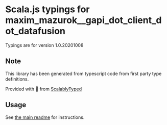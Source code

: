 
# Scala.js typings for maxim_mazurok__gapi_dot_client_dot_datafusion

Typings are for version 1.0.20201008



## Note
This library has been generated from typescript code from first party type definitions.

Provided with :purple_heart: from [ScalablyTyped](https://github.com/oyvindberg/ScalablyTyped)

## Usage
See [the main readme](../../readme.md) for instructions.


